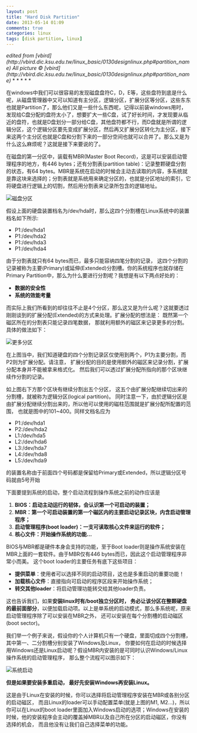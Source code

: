 ```yaml
---
layout: post
title: "Hard Disk Partition"
date: 2013-05-14 01:09
comments: true
categories: linux
tags: [disk partition, linux]
---
```

<em>
edited
from [vbird](http://vbird.dic.ksu.edu.tw/linux_basic/0130designlinux.php#partition_name) 
	All picture
© [vbird](http://vbird.dic.ksu.edu.tw/linux_basic/0130designlinux.php#partition_name)
</em>
* * * * *

在windows中我们可以很容易的发现磁盘盘符C，D，E等，这些盘符到底是什么呢，从磁盘管理器中又可以知道有主分区，逻辑分区，扩展分区等分区，这些东东也就是Partition了，那么他们又是一些什么东西呢，记得以前装windows用时，发现给C盘分配的盘符太小了，想要扩大一些C盘，试了好长时间，才发现要从临近的盘符，也就是D盘划分一部分给C盘，其他盘符都不行，而D盘就是所谓的逻辑分区，这个逻辑分区要先变成扩展分区，然后再又扩展分区转化为主分区，接下来这两个主分区也就是C盘和分割下来的一部分空间也就可以合并了。那么又是为什么这么麻烦呢？这就是接下来要说的了。

在磁盘的第一分区中，装载有MBR(Master Boot
Record)，这是可以安装启动管理程序的地方，有446 bytes；还有分割表(partition
table)：记录整颗硬盘分割的状态，有64
bytes。MBR是系统在启动的时候会主动去读取的内容，多系统就是靠这块来选择的；分割表就是系统用来确定分区的，也就是分区地址的索引，它将硬盘进行逻辑上的切割，然后用分割表来记录所包含的逻辑地址。

<img src="http://i1113.photobucket.com/albums/k512/billowkiller/LinkSource/partition-1.png" alt="磁盘分区"/>

假设上面的硬盘装置档名为/dev/hda时，那么这四个分割槽在Linux系统中的装置档名如下所示:

-   P1:/dev/hda1
-   P1:/dev/hda2
-   P1:/dev/hda3
-   P1:/dev/hda4
<!--more-->
由于分割表就只有64 bytes而已，最多只能容纳四笔分割的记录，
这四个分割的记录被称为主要(Primary)或延伸(Extended)分割槽。你的系统程序也就存储在Primary
Partition中，那么为什么要进行分割呢？我想是有以下两点好处的：

-   **数据的安全性**
-   **系统的效能考量**

而实际上我们所看到的却往往不止是4个分区，那么这又是为什么呢？这就要透过刚刚谈到的扩展分配(Extended)的方式来处理。扩展分配的想法是：
既然第一个磁区所在的分割表只能记录四笔数据，
那就利用额外的磁区来记录更多的分割。具体的做法如下：

<img src="http://i1113.photobucket.com/albums/k512/billowkiller/LinkSource/partition-2.png" alt="更多分区"/>

在上图当中，我们知道硬盘的四个分割记录区仅使用到两个，P1为主要分割，而P2则为扩展分配。请注意，
扩展分配的目的是使用额外的磁区来记录分割，扩展分配本身并不能被拿来格式化。
然后我们可以透过扩展分配所指向的那个区块继续作分割的记录。

如上图右下方那个区块有继续分割出五个分区，
这五个由扩展分配继续切出来的分割槽，就被称为逻辑分区(logical partition)。
同时注意一下，由於逻辑分区是由扩展分配继续分割出来的，所以他可以使用的磁柱范围就是扩展分配所配置的范围，
也就是图中的101\~400。同样文档名应为

-   P1:/dev/hda1
-   P2:/dev/hda2
-   L1:/dev/hda5
-   L2:/dev/hda6
-   L3:/dev/hda7
-   L4:/dev/hda8
-   L5:/dev/hda9

的装置名称由于前面四个号码都是保留给Primary或Extended，所以逻辑分区号码就由5号开始

下面要提到系统的启动，整个启动流程到操作系统之前的动作应该是

1.  **BIOS：启动主动运行的韧体，会认识第一个可启动的装置；**
2.  **MBR：第一个可启动装置的第一个磁区内的主要启动记录区块，内含启动管理程序；**
3.  **启动管理程序(boot loader)：一支可读取核心文件来运行的软件；**
4.  **核心文件：开始操作系统的功能...**

BIOS与MBR都是硬件本身会支持的功能，至于Boot
loader则是操作系统安装在MBR上面的一套软件。由于MBR仅有446
bytes而已，因此这个启动管理程序非常小而美。 这个boot
loader的主要任务有底下这些项目：

-   **提供菜单**：使用者可以选择不同的启动项目，这也是多重启动的重要功能！
-   **加载核心文件**：直接指向可启动的程序区段来开始操作系统；
-   **转交其他loader**：将启动管理功能转交给其他loader负责。

这也告诉我们，如果**安装linux时有/boot独立分区时，
务必让该分区在整颗硬盘的最前面部分**，以便加载启动项。以上是单系统的启动模式，那么多系统呢，原来启动管理程序除了可以安装在MBR之外，
还可以安装在每个分割槽的启动磁区(boot sector)。

我们举一个例子来说，假设你的个人计算机只有一个硬盘，里面切成四个分割槽，其中第一、二分割槽分别安装了Windows及Linux，
你要如何在启动的时候选择用Windows还是Linux启动呢？假设MBR内安装的是可同时认识Windows/Linux操作系统的启动管理程序，
那么整个流程可以图示如下：

<img src="http://i1113.photobucket.com/albums/k512/billowkiller/LinkSource/loader.gif" alt="系统启动"/>

**但是如果要安装多重启动， 最好先安装Windows再安装Linux。**

这是由于Linux在安装的时候，你可以选择将启动管理程序安装在MBR或各别分区的启动磁区，
而且Linux的loader可以手动配置菜单(就是上图的M1,
M2...)，所以你可以在Linux的boot
loader里面加入Windows启动的选项；Windows在安装的时候，他的安装程序会主动的覆盖掉MBR以及自己所在分区的启动磁区，你没有选择的机会，
而且他没有让我们自己选择菜单的功能。
